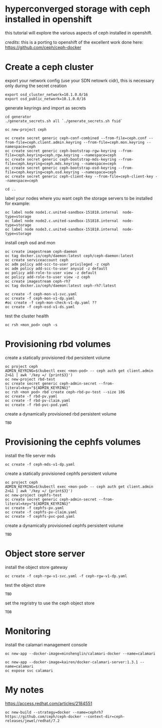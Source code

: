 # hyperconverged storage with ceph installed in openshift
this tutorial will explore the various aspects of ceph installed in openshift.

*credits*:  this is a porting to openshift of the excellent work done here: https://github.com/ceph/ceph-docker


# Create a ceph cluster

export your network config (use your SDN netowrk cidr), this is necessary only during the secret creation
```
export osd_cluster_network=10.1.0.0/16
export osd_public_network=10.1.0.0/16
```

generate keyrings and import as secrets 
```
cd generator
./generate_secrets.sh all `./generate_secrets.sh fsid`

oc new-project ceph

oc create secret generic ceph-conf-combined --from-file=ceph.conf --from-file=ceph.client.admin.keyring --from-file=ceph.mon.keyring --namespace=ceph
oc create secret generic ceph-bootstrap-rgw-keyring --from-file=ceph.keyring=ceph.rgw.keyring --namespace=ceph
oc create secret generic ceph-bootstrap-mds-keyring --from-file=ceph.keyring=ceph.mds.keyring --namespace=ceph
oc create secret generic ceph-bootstrap-osd-keyring --from-file=ceph.keyring=ceph.osd.keyring --namespace=ceph
oc create secret generic ceph-client-key --from-file=ceph-client-key --namespace=ceph

cd ..
```
label your nodes where you want ceph the storage servers to be installed for example:
```
oc label node node1.c.united-sandbox-151818.internal  node-type=storage
oc label node node2.c.united-sandbox-151818.internal  node-type=storage
oc label node node3.c.united-sandbox-151818.internal  node-type=storage
```
install ceph osd and mon
```
oc create imagestream ceph-daemon
oc tag docker.io/ceph/daemon:latest ceph/ceph-daemon:latest
oc create serviceaccount ceph
oc adm policy add-scc-to-user privileged -z ceph
oc adm policy add-scc-to-user anyuid -z default
oc policy add-role-to-user view -z default
oc policy add-role-to-user view -z ceph
oc create imagestream ceph-rh7
oc tag docker.io/ceph/daemon:latest ceph-rh7:latest

oc create -f ceph-mon-v1-svc.yaml
oc create -f ceph-mon-v1-dp.yaml
#oc create -f ceph-mon-check-v1-dp.yaml ??
oc create -f ceph-osd-v1-ds.yaml
```
test the cluster health
```
oc rsh <mon_pod> ceph -s
```
# Provisioning rbd volumes

create a statically provisioned rbd persistent volume
```
oc project ceph
ADMIN_KEYRING=$(kubectl exec <mon-pod> -- ceph auth get client.admin 2>&1 | awk '/key =/ {print$3}')
oc new-project rbd-test
oc create secret generic ceph-admin-secret --from-literal=key="${ADMIN_KEYRING}"
oc rsh <mon pod> rbd create ceph-rbd-pv-test --size 10G
oc create -f rbd-pv.yaml
oc create -f rbd-pv-claim.yaml
oc create -f rbd-pvc-pod.yaml
```
create a dynamically provisioned rbd persistent volume
```
TBD
```
# Provisioning the cephfs volumes

install the file server mds
```
oc create -f ceph-mds-v1-dp.yaml
```
create a statically provisioned cephfs persistent volume
```
oc project ceph
ADMIN_KEYRING=$(kubectl exec <mon-pod> -- ceph auth get client.admin 2>&1 | awk '/key =/ {print$3}')
oc new-project cephfs-test
oc create secret generic ceph-admin-secret --from-literal=key="${ADMIN_KEYRING}"
oc create -f cephfs-pv.yaml
oc create -f cephfs-pv-claim.yaml
oc create -f cephfs-pvc-pod.yaml
```
create a dynamically provisioned cephfs persistent volume
```
TBD
```
# Object store server

install the object store gateway
```
oc create -f ceph-rgw-v1-svc.yaml -f ceph-rgw-v1-dp.yaml
```
test the object store
```
TBD
```
set the regristry to use the ceph object store
```
TDB
```

# Monitoring
install the calamari management console
```
oc new-app --docker-image=minshenglin/calamari-docker --name=calamari
 
oc new-app --docker-image=kairen/docker-calamari-server:1.3.1 --name=calamari
oc expose svc calamari
```

# My  notes

https://access.redhat.com/articles/2184551

```
oc new-build --strategy=docker --name=cephrh7 https://github.com/ceph/ceph-docker --context-dir=ceph-releases/jewel/redhat/7.2
```
